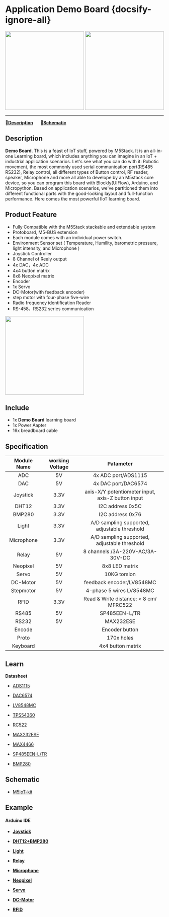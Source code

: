 # Application Demo Board {docsify-ignore-all}

<img src="https://m5stack.oss-cn-shenzhen.aliyuncs.com/image/m5-docs_homepage/app/app_DemoBoard_01.jpg" width="250" height="250"> <img src="assets/img/product_pics/app/Demo-Board/Demo-Board_02.jpg" width="250" height="250">

***

:memo:**[Description](#Description)**&nbsp;&nbsp;&nbsp;&nbsp;&nbsp;&nbsp;:electric_plug:**[Schematic](#Schematic)**&nbsp;&nbsp;&nbsp;&nbsp;&nbsp;&nbsp;
<!--🛒**[Purchase](https://item.taobao.com/item.htm?id=584647000573)**-->

## Description

**Demo Board**. This is a feast of IoT stuff, powered by M5Stack. It is an all-in-one Learning board, which includes anything you can imagine in an IoT + industrial application scenarios. Let's see what you can do with it:  Robotic movement, the most commonly used serial communication port(RS485 RS232), Relay control, all different types of Button control, RF reader, speaker, Microphone and more all able to develope by an M5stack core device, so you can program this board with Blockly(UIFlow), Arduino, and Micropython.  Based on application scenarios, we've partitioned them into different functional parts with the good-looking layout and full-function performance.  Here comes the most powerful IIoT learning board.

## Product Feature 
- Fully Compatible with the M5Stack stackable and extendable system
- Protoboard, M5-BUS extension
- Each module comes with an individual power switch.
- Environment Sensor set ( Temperature, Humility,  barometric pressure, light intensity, and Microphone )
- Joystick Controller
- 8 Channel of Realy output
- 4x DAC，4x ADC
- 4x4 button matrix
- 8x8 Neopixel matrix
- Encoder 
- 1x Servo
- DC-Motor(with feedback encoder)
- step motor with four-phase five-wire 
- Radio frequency identification Reader
- RS-458，RS232 series communication
  
<img src="assets/img/product_pics/app/Demo-Board/Demo-Board_03.jpg" width="250" height="250">

## Include

- 1x **Demo Board** learning board
- 1x Power Aapter
- 16x breadboard cable

## Specification


| **Module Name** | **working Voltage**  |**Patameter** |
| :------: | :------: | :------: |
| ADC | 5V | 4x ADC port/ADS1115 |
| DAC | 5V | 4x DAC port/DAC6574 |
| Joystick | 3.3V | axis-X/Y  potentiometer input, axis-Z button input  |
| DHT12  | 3.3V | I2C address 0x5C |
| BMP280 | 3.3V | I2C address 0x76  |
| Light | 3.3V  | A/D sampling supported, adjustable threshold  |
| Microphone| 3.3V  | A/D sampling supported, adjustable threshold |
| Relay	| 5V  | 8 channels /3A-220V-AC/3A-30V-DC  |
| Neopixel| 5V  | 8x8 LED matrix  |
| Servo  | 5V  |  10KG torsion  |
| DC-Motor | 5V  |  feedback encoder/LV8548MC|
| Stepmotor | 5V | 4-phase 5 wires LV8548MC|
| RFID | 3.3V | Read & Write distance: < 8 cm/ MFRC522 |
| RS485	| 5V  | SP485EEN-L/TR |
| RS232| 5V  | MAX232ESE |
| Encode |  | Encoder button|
| Proto |  | 170x holes |
| Keyboard|   | 4x4 button matrix  |

## Learn

**Datasheet**

- [ADS1115](http://www.ti.com/lit/ds/symlink/ads1115.pdf)

- [DAC6574](http://www.ti.com/cn/lit/ds/symlink/dac6574.pdf)

- [LV8548MC](https://www.onsemi.cn/PowerSolutions/document/ANDLV8548MC-D.PDF)

- [TPS54360](http://www.ti.com/lit/ds/symlink/tps54360.pdf)

- [RC522](https://www.nxp.com/docs/en/data-sheet/MFRC522.pdf)

- [MAX232ESE](https://pdf1.alldatasheet.com/datasheet-pdf/view/73114/MAXIM/MAX232ESE.html)

- [MAX4466](http://pdf-file.ic37.com/pdf1/MAXIM/MAX4466_datasheet_430883/702566/MAX4466_datasheet.pdf)

- [SP485EEN-L/TR](http://pdf-file.ic37.com/pdf4/EXAR/SP485_datasheet_891519/145610/SP485_datasheet.pdf)

- [BMP280](https://www.mouser.cn/pdfDocs/BST-BMP280-DS001.pdf)


## Schematic

- [M5IoT-kit](https://github.com/m5stack/M5-Schematic/tree/master/Applications/M5IoT-kit)


## Example

#### Arduino IDE

-  [**Joystick**](https://github.com/m5stack/M5-ProductExampleCodes/tree/master/App/M5IoT-kit/joystick)

-  [**DHT12+BMP280**](https://github.com/m5stack/M5Stack/tree/master/examples/Unit/ENV)

-  [**Light**](https://github.com/m5stack/M5Stack/tree/master/examples/Unit/Light)

-  [**Relay**](https://github.com/m5stack/M5Stack/tree/master/examples/Unit/Relay)

-  [**Microphone**](https://github.com/m5stack/M5-ProductExampleCodes/tree/master/App/M5IoT-kit/Microphone)

-  [**Neopixel**](https://github.com/m5stack/M5-ProductExampleCodes/tree/master/Unit/NEOPIXEL/Arduino)

-  [**Servo**](https://github.com/m5stack/M5-ProductExampleCodes/tree/master/App/M5IoT-kit/servo)

-  [**DC-Motor**](https://github.com/m5stack/M5-ProductExampleCodes/tree/master/App/M5IoT-kit/DC-Motor)

-  [**RFID**](https://github.com/m5stack/M5Stack/tree/master/examples/Unit/RFID)

